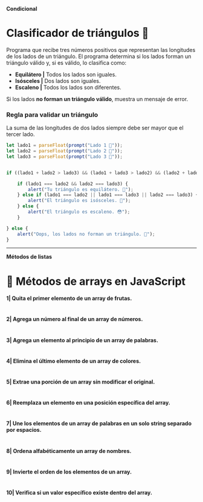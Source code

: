 **Condicional**
# Clasificador de triángulos 👀

Programa que recibe tres números positivos que representan las longitudes de los lados de un triángulo. El programa determina si los lados forman un triángulo válido y, si es válido, lo clasifica como:

- **Equilátero |** Todos los lados son iguales.
- **Isósceles |** Dos lados son iguales.
- **Escaleno |** Todos los lados son diferentes.

Si los lados **no forman un triángulo válido**, muestra un mensaje de error.  

### Regla para validar un triángulo
La suma de las longitudes de dos lados siempre debe ser mayor que el tercer lado.

```javascript
let lado1 = parseFloat(prompt("Lado 1 👀"));
let lado2 = parseFloat(prompt("Lado 2 👀"));
let lado3 = parseFloat(prompt("Lado 3 👀"));


if ((lado1 + lado2 > lado3) && (lado1 + lado3 > lado2) && (lado2 + lado3 > lado1)) {

    if (lado1 === lado2 && lado2 === lado3) {
        alert("Tu triángulo es equilátero. 🤠");
    } else if (lado1 === lado2 || lado1 === lado3 || lado2 === lado3) {
        alert("El triángulo es isósceles. 🤫");
    } else {
        alert("El triángulo es escaleno. 😳");
    }

} else {
    alert("Oops, los lados no forman un triángulo. 🤕");
}
```
---  
**Métodos de listas**
# 🧪 Métodos de arrays en JavaScript

#### 1| Quita el primer elemento de un array de frutas.
```javascript
```

#### 2| Agrega un número al final de un array de números.
```javascript
```

#### 3| Agrega un elemento al principio de un array de palabras.
```javascript
```

#### 4| Elimina el último elemento de un array de colores.
```javascript
```

#### 5| Extrae una porción de un array sin modificar el original.
```javascript
```

#### 6| Reemplaza un elemento en una posición específica del array.
```javascript
```

#### 7| Une los elementos de un array de palabras en un solo string separado por espacios.
```javascript
```

#### 8| Ordena alfabéticamente un array de nombres.
```javascript
```

#### 9| Invierte el orden de los elementos de un array.
```javascript
```

#### 10| Verifica si un valor específico existe dentro del array.
```javascript
```
